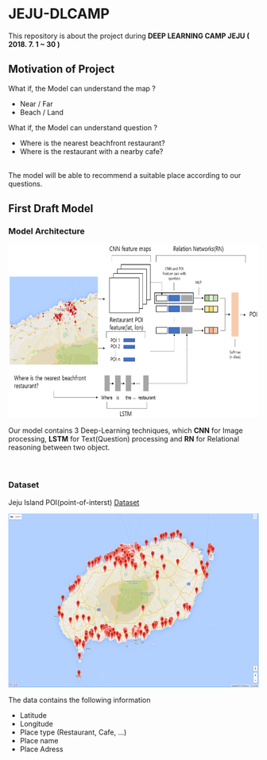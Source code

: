# JEJU-DLCAMP

This repository is about the project during **DEEP LEARNING CAMP JEJU ( 2018. 7. 1 ~ 30 )**

## Motivation of Project

What if, the Model can understand the map ?
  * Near / Far
  * Beach / Land
  
  
What if, the Model can understand question ?
  * Where is the nearest beachfront restaurant?
  * Where is the restaurant with a nearby cafe?
  
<br/>
The model will be able to recommend a suitable place according to our questions.

## First Draft Model

### Model Architecture
<p align="center">
    <img src="Figure/first_model.png" height="350"/>
</p>

Our model contains 3 Deep-Learning techniques, which **CNN** for Image processing, **LSTM** for Text(Question) processing and
**RN** for Relational reasoning between two object.<br/><br/><br/>


### Dataset

Jeju Island POI(point-of-interst) [Dataset](https://www.data.go.kr/dataset/15004770/fileData.do)
<p align="center">
    <img src="Figure/Jeju_all_restarant.png" height="350"/>
</p>

The data contains the following information
* Latitude
* Longitude
* Place type (Restaurant, Cafe, ...)
* Place name
* Place Adress<br/>

